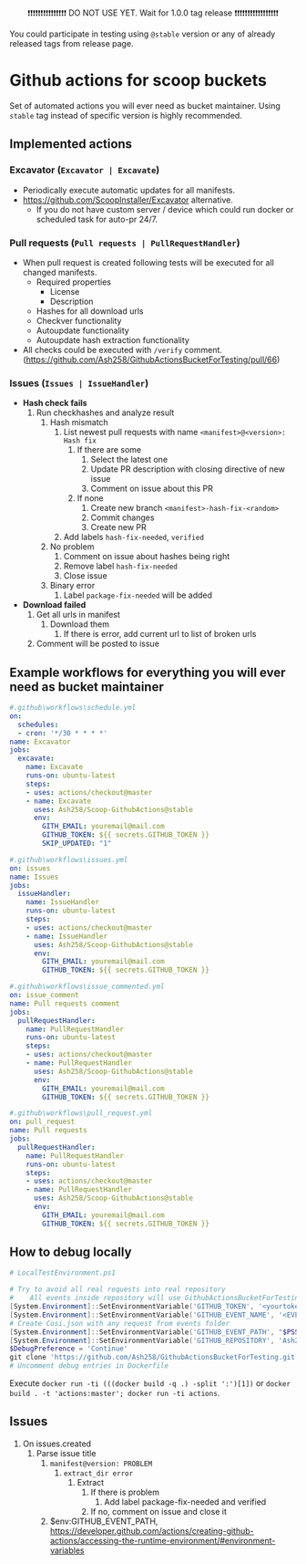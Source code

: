 <p align="center">
❗❗❗❗❗❗❗❗❗❗❗❗❗❗❗ DO NOT USE YET. Wait for 1.0.0 tag release ❗❗❗❗❗❗❗❗❗❗❗❗❗❗❗❗❗
</p>

You could participate in testing using `@stable` version or any of already released tags from release page.

# Github actions for scoop buckets

Set of automated actions you will ever need as bucket maintainer. Using `stable` tag instead of specific version is highly recommended.

## Implemented actions

### Excavator (`Excavator | Excavate`)

- Periodically execute automatic updates for all manifests.
- <https://github.com/ScoopInstaller/Excavator> alternative.
    - If you do not have custom server / device which could run docker or scheduled task for auto-pr 24/7.

### Pull requests (`Pull requests | PullRequestHandler`)

- When pull request is created following tests will be executed for all changed manifests.
    - Required properties
        - License
        - Description
    - Hashes for all download urls
    - Checkver functionality
    - Autoupdate functionality
    - Autoupdate hash extraction functionality
- All checks could be executed with `/verify` comment. (<https://github.com/Ash258/GithubActionsBucketForTesting/pull/66>)

### Issues (`Issues | IssueHandler`)

- **Hash check fails**
    1. Run checkhashes and analyze result
        1. Hash mismatch
            1. List newest pull requests with name `<manifest>@<version>: Hash fix`
                1. If there are some
                    1. Select the latest one
                    1. Update PR description with closing directive of new issue
                    1. Comment on issue about this PR
                1. If none
                    1. Create new branch `<manifest>-hash-fix-<random>`
                    1. Commit changes
                    1. Create new PR
            1. Add labels `hash-fix-needed`, `verified`
        1. No problem
            1. Comment on issue about hashes being right
            1. Remove label `hash-fix-needed`
            1. Close issue
        1. Binary error
            1. Label `package-fix-needed` will be added
- **Download failed**
    1. Get all urls in manifest
        1. Download them
            1. If there is error, add current url to list of broken urls
    1. Comment will be posted to issue

## Example workflows for everything you will ever need as bucket maintainer

```yml
#.github\workflows\schedule.yml
on:
  schedules:
  - cron: '*/30 * * * *'
name: Excavator
jobs:
  excavate:
    name: Excavate
    runs-on: ubuntu-latest
    steps:
    - uses: actions/checkout@master
    - name: Excavate
      uses: Ash258/Scoop-GithubActions@stable
      env:
        GITH_EMAIL: youremail@mail.com
        GITHUB_TOKEN: ${{ secrets.GITHUB_TOKEN }}
        SKIP_UPDATED: "1"

#.github\workflows\issues.yml
on: issues
name: Issues
jobs:
  issueHandler:
    name: IssueHandler
    runs-on: ubuntu-latest
    steps:
    - uses: actions/checkout@master
    - name: IssueHandler
      uses: Ash258/Scoop-GithubActions@stable
      env:
        GITH_EMAIL: youremail@mail.com
        GITHUB_TOKEN: ${{ secrets.GITHUB_TOKEN }}

#.github\workflows\issue_commented.yml
on: issue_comment
name: Pull requests comment
jobs:
  pullRequestHandler:
    name: PullRequestHandler
    runs-on: ubuntu-latest
    steps:
    - uses: actions/checkout@master
    - name: PullRequestHandler
      uses: Ash258/Scoop-GithubActions@stable
      env:
        GITH_EMAIL: youremail@mail.com
        GITHUB_TOKEN: ${{ secrets.GITHUB_TOKEN }}

#.github\workflows\pull_request.yml
on: pull_request
name: Pull requests
jobs:
  pullRequestHandler:
    name: PullRequestHandler
    runs-on: ubuntu-latest
    steps:
    - uses: actions/checkout@master
    - name: PullRequestHandler
      uses: Ash258/Scoop-GithubActions@stable
      env:
        GITH_EMAIL: youremail@mail.com
        GITHUB_TOKEN: ${{ secrets.GITHUB_TOKEN }}
```

## How to debug locally

```powershell
# LocalTestEnvironment.ps1

# Try to avoid all real requests into real repository
#    All events inside repository will use GithubActionsBucketForTesting repository for testing purpose
[System.Environment]::SetEnvironmentVariable('GITHUB_TOKEN', '<yourtoken>', 'Process')
[System.Environment]::SetEnvironmentVariable('GITHUB_EVENT_NAME', '<EVENT YOU WANT TO DEBUG>', 'Process')
# Create Cosi.json with any request from events folder
[System.Environment]::SetEnvironmentVariable('GITHUB_EVENT_PATH', "$PSScriptRoot\cosi.json", 'Process')
[System.Environment]::SetEnvironmentVariable('GITHUB_REPOSITORY', 'Ash258/GithubActionsBucketForTesting', 'Process')
$DebugPreference = 'Continue'
git clone 'https://github.com/Ash258/GithubActionsBucketForTesting.git' '/github/workspace'
# Uncomment debug entries in Dockerfile
```

Execute `docker run -ti (((docker build -q .) -split ':')[1])` or `docker build . -t 'actions:master'; docker run -ti actions`.

## Issues

1. On issues.created
    1. Parse issue title
        1. `manifest@version: PROBLEM`
            1. `extract_dir error`
                1. Extract
                    1. If there is problem
                        1. Add label package-fix-needed and verified
                    1. If no, comment on issue and close it
        1. $env:GITHUB_EVENT_PATH, <https://developer.github.com/actions/creating-github-actions/accessing-the-runtime-environment/#environment-variables>
